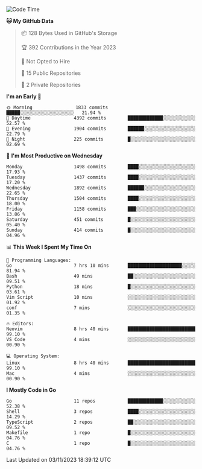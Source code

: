 <!--START_SECTION:waka-->
![Code Time](http://img.shields.io/badge/Code%20Time-189%20hrs%2056%20mins-blue)

**🐱 My GitHub Data** 

> 📦 128 Bytes Used in GitHub's Storage 
 > 
> 🏆 392 Contributions in the Year 2023
 > 
> 🚫 Not Opted to Hire
 > 
> 📜 15 Public Repositories 
 > 
> 🔑 2 Private Repositories 
 > 
**I'm an Early 🐤** 

```text
🌞 Morning                1833 commits        █████░░░░░░░░░░░░░░░░░░░░   21.94 % 
🌆 Daytime                4392 commits        █████████████░░░░░░░░░░░░   52.57 % 
🌃 Evening                1904 commits        ██████░░░░░░░░░░░░░░░░░░░   22.79 % 
🌙 Night                  225 commits         █░░░░░░░░░░░░░░░░░░░░░░░░   02.69 % 
```
📅 **I'm Most Productive on Wednesday** 

```text
Monday                   1498 commits        ████░░░░░░░░░░░░░░░░░░░░░   17.93 % 
Tuesday                  1437 commits        ████░░░░░░░░░░░░░░░░░░░░░   17.20 % 
Wednesday                1892 commits        ██████░░░░░░░░░░░░░░░░░░░   22.65 % 
Thursday                 1504 commits        ████░░░░░░░░░░░░░░░░░░░░░   18.00 % 
Friday                   1158 commits        ███░░░░░░░░░░░░░░░░░░░░░░   13.86 % 
Saturday                 451 commits         █░░░░░░░░░░░░░░░░░░░░░░░░   05.40 % 
Sunday                   414 commits         █░░░░░░░░░░░░░░░░░░░░░░░░   04.96 % 
```


📊 **This Week I Spent My Time On** 

```text
💬 Programming Languages: 
Go                       7 hrs 10 mins       ████████████████████░░░░░   81.94 % 
Bash                     49 mins             ██░░░░░░░░░░░░░░░░░░░░░░░   09.51 % 
Python                   18 mins             █░░░░░░░░░░░░░░░░░░░░░░░░   03.61 % 
Vim Script               10 mins             ░░░░░░░░░░░░░░░░░░░░░░░░░   01.92 % 
conf                     7 mins              ░░░░░░░░░░░░░░░░░░░░░░░░░   01.35 % 

🔥 Editors: 
Neovim                   8 hrs 40 mins       █████████████████████████   99.10 % 
VS Code                  4 mins              ░░░░░░░░░░░░░░░░░░░░░░░░░   00.90 % 

💻 Operating System: 
Linux                    8 hrs 40 mins       █████████████████████████   99.10 % 
Mac                      4 mins              ░░░░░░░░░░░░░░░░░░░░░░░░░   00.90 % 
```

**I Mostly Code in Go** 

```text
Go                       11 repos            █████████████░░░░░░░░░░░░   52.38 % 
Shell                    3 repos             ████░░░░░░░░░░░░░░░░░░░░░   14.29 % 
TypeScript               2 repos             ██░░░░░░░░░░░░░░░░░░░░░░░   09.52 % 
Makefile                 1 repo              █░░░░░░░░░░░░░░░░░░░░░░░░   04.76 % 
C                        1 repo              █░░░░░░░░░░░░░░░░░░░░░░░░   04.76 % 
```




 Last Updated on 03/11/2023 18:39:12 UTC
<!--END_SECTION:waka-->
